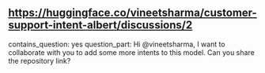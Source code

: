 ## https://huggingface.co/vineetsharma/customer-support-intent-albert/discussions/2

contains_question: yes
question_part: Hi @vineetsharma, I want to collaborate with you to add some more intents to this model. Can you share the repository link?
